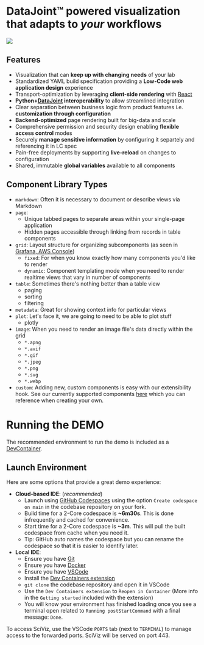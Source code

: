 # DataJoint™ powered visualization that adapts to *your* workflows

![](https://images.squarespace-cdn.com/content/v1/60e5a50c0632d17c36f6b2d3/1638463454411-SMVPVS9EBPLU9T9T5YMN/unsplash-image-Pyut03Gn98w.jpg?format=1000w)

## Features

- Visualization that can **keep up with changing needs** of your lab
- Standardized YAML build specification providing a **Low-Code web application
  design** experience
- Transport-optimization by leveraging **client-side rendering** with
  [React](https://reactjs.org/)
- **Python+[DataJoint](https://www.datajoint.org/) interoperability** to allow
  streamlined integration
- Clear separation between business logic from product features i.e. **customization
  through configuration**
- **Backend-optimized** page rendering built for big-data and scale
- Comprehensive permission and security design enabling **flexible access control**
  modes
- Securely **manage sensitive information** by configuring it separtely and referencing it in LC spec
- Pain-free deployments by supporting **live-reload** on changes to configuration
- Shared, immutable **global variables** available to all components

## Component Library Types
- `markdown`: Often it is necessary to document or describe views via Markdown
- `page`:
  - Unique tabbed pages to separate areas within your single-page application
  - Hidden pages accessible through linking from records in table components
- `grid`: Layout structure for organizing subcomponents (as seen in
  [Grafana, AWS Console](https://github.com/react-grid-layout/react-grid-layout#projects-using-react-grid-layout))
  - `fixed`: For when you know exactly how many components you'd like to render
  - `dynamic`: Component templating mode when you need to render realtime views that
    vary in number of components
- `table`: Sometimes there's nothing better than a table view
  - paging
  - sorting
  - filtering
- `metadata`: Great for showing context info for particular views
- `plot`: Let's face it, we are going to need to be able to plot stuff
  - plotly
- `image`: When you need to render an image file's data directly within the grid
  - `*.apng`
  - `*.avif`
  - `*.gif`
  - `*.jpeg`
  - `*.png`
  - `*.svg`
  - `*.webp`
- `custom`: Adding new, custom components is easy with our extensibility hook. See our currently supported components [here](https://github.com/datajoint/pharus/blob/master/pharus/component_interface.py) which you can reference when creating your own.

# Running the DEMO

The recommended environment to run the demo is included as a [DevContainer](https://containers.dev/).

## Launch Environment

Here are some options that provide a great demo experience:

- **Cloud-based IDE**: (*recommended*)
  - Launch using [GitHub Codespaces](https://github.com/features/codespaces) using the option `Create codespace on main` in the codebase repository on your fork.
  - Build time for a 2-Core codespace is **~6m30s**. This is done infrequently and cached for convenience.
  - Start time for a 2-Core codespace is **~3m**. This will pull the built codespace from cache when you need it.
  - Tip: GitHub auto names the codespace but you can rename the codespace so that it is easier to identify later.
- **Local IDE**:
  - Ensure you have [Git](https://git-scm.com/book/en/v2/Getting-Started-Installing-Git)
  - Ensure you have [Docker](https://docs.docker.com/get-docker/)
  - Ensure you have [VSCode](https://code.visualstudio.com/)
  - Install the [Dev Containers extension](https://marketplace.visualstudio.com/items?itemName=ms-vscode-remote.remote-containers)
  - `git clone` the codebase repository and open it in VSCode
  - Use the `Dev Containers extension` to `Reopen in Container` (More info in the `Getting started` included with the extension)
  - You will know your environment has finished loading once you see a terminal open related to `Running postStartCommand` with a final message: `Done`.

To access SciViz, use the VSCode `PORTS` tab (next to `TERMINAL`) to manage access to the forwarded ports. SciViz will be served on port 443.